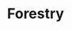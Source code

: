 ---
title: "Forestry"
description: "Explore articles related to equipment, heavy machines, and wear parts used in the forestry industry."
layout: "term"
url: "/tags/forestry/"
---